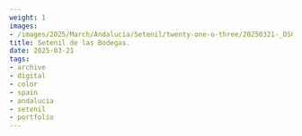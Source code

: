 ```yaml
---
weight: 1
images:
- /images/2025/March/Andalucia/Setenil/twenty-one-o-three/20250321-_DSC8535.jpg
title: Setenil de las Bodegas.
date: 2025-03-21
tags:
- archive
- digital
- color
- spain
- andalucia
- setenil
- portfolio
---
```


